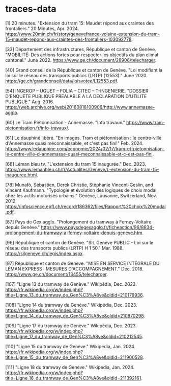 # traces-data

[1] 20 minutes. "Extension du tram 15: Maudet répond aux craintes des frontaliers." 20 Minutes, Apr. 2024. https://www.20min.ch/fr/story/genevefrance-voisine-extension-du-tram-15-maudet-repond-aux-craintes-des-frontaliers-103092778.

[33] Département des infrastructures, République et canton de Genève. "MOBILITÉ: Des actions fortes pour respecter les objectifs du plan climat cantonal." June 2022. https://www.ge.ch/document/28906/telecharger.

[40] Grand conseil de la République et canton de Genève. "Loi modifiant la loi sur le réseau des transports publics (LRTP) (12553)." June 2020. https://ge.ch/grandconseil/data/loisvotee/L12553.pdf.

[54] INGEROP – UGUET – FOLIA – CITEC – T-INGENIERIE. "DOSSIER D'ENQUETE PUBLIQUE PREALABLE A LA DECLARATION D'UTILITE PUBLIQUE." Aug. 2016. https://web.archive.org/web/20160818100906/http://www.annemasse-agglo.

[60] Le Tram Piétonnisation - Annemasse. "Info travaux." https://www.tram-pietonnisation.fr/info-travaux/.

[61] Le dauphiné libéré. "En images. Tram et piétonnisation : le centre-ville d'Annemasse quasi méconnaissable, et c'est pas fini!" Feb. 2024. https://www.ledauphine.com/economie/2024/02/17/tram-et-pietonnisation-le-centre-ville-d-annemasse-quasi-meconnaissable-et-c-est-pas-fini.

[68] Léman bleu tv. "L'extension du tram 15 inaugurée." Dec. 2023. https://www.lemanbleu.ch/fr/Actualites/Geneve/L-extension-du-tram-15-inauguree.html.

[78] Munafò, Sébastien, Derek Christie, Stéphanie Vincent-Geslin, and Vincent Kaufmann. "Typologie et évolution des logiques de choix modal chez les actifs motorisés urbains." Genève, Lausanne, Switzerland, Nov. 2012. https://infoscience.epfl.ch/record/186362/files/Rapport%20choix%20modal.pdf.

[87] Pays de Gex agglo. "Prolongement du tramway à Ferney-Voltaire depuis Genève." https://www.paysdegexagglo.fr/ficheaction/96/8834-prolongement-du-tramway-a-ferney-voltaire-depuis-geneve.htm.

[96] République et canton de Genève. "SIL Genève PUBLIC - Loi sur le réseau des transports publics (LRTP) H 1 50." Mar. 1988. https://silgeneve.ch/legis/index.aspx.

[97] République et canton de Genève. "MISE EN SERVICE INTÉGRALE DU LÉMAN EXPRESS : MESURES D'ACCOMPAGNEMENT." Dec. 2018. https://www.ge.ch/document/13455/telecharger.

[107] "Ligne 13 du tramway de Genève." Wikipédia, Dec. 2023. https://fr.wikipedia.org/w/index.php?title=Ligne_13_du_tramway_de_Gen%C3%A8ve&oldid=210179936.

[108] "Ligne 14 du tramway de Genève." Wikipédia, Dec. 2023. https://fr.wikipedia.org/w/index.php?title=Ligne_14_du_tramway_de_Gen%C3%A8ve&oldid=210870298.

[109] "Ligne 17 du tramway de Genève." Wikipédia, Dec. 2023. https://fr.wikipedia.org/w/index.php?title=Ligne_17_du_tramway_de_Gen%C3%A8ve&oldid=210212545.

[110] "Ligne 15 du tramway de Genève." Wikipédia, Jan. 2024. https://fr.wikipedia.org/w/index.php?title=Ligne_15_du_tramway_de_Gen%C3%A8ve&oldid=211900528.

[111] "Ligne 18 du tramway de Genève." Wikipédia, Jan. 2024. https://fr.wikipedia.org/w/index.php?title=Ligne_18_du_tramway_de_Gen%C3%A8ve&oldid=211392161.
